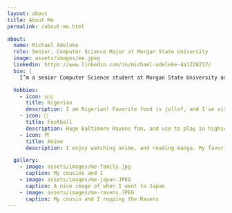 ```yaml
---
layout: about
title: About Me
permalink: /about-me.html

about:
  name: Michael Adeleke
  role: Senior, Computer Science Major at Morgan State University
  image: assets/images/me.jpeg
  linkedin: https://www.linkedin.com/in/michael-adeleke-4a1228217/
  bio: |
    I’m a senior Computer Science student at Morgan State University and a researcher in the Human-AI eXperience (HAX) Lab. My interests include artificial intelligence, virtual reality, and computer science education. I’ve led outreach efforts through CodeBears, a summer STEM initiative for underrepresented youth, and have presented my work at national conferences. I’m currently preparing to pursue graduate studies in Computer Science.

  hobbies:
    - icon: 🇳🇬
      title: Nigerian
      description: I am Nigerian! Favorite food is jollof, and I've visited twice in my life. 
    - icon: 🏈
      title: Football
      description: Huge Baltimore Ravens fan, and use to play in highschool as a defensive end. 
    - icon: ⛩️
      title: Anime
      description: I enjoy watching anime, and reading manga. My favorites are Attack on Titan, and HunterxHunter.

  gallery:
    - image: assets/images/me-family.jpg
      caption: My cousins and I
    - image: assets/images/me-japan.JPEG
      caption: A nice image of when I went to Japan
    - image: assets/images/me-ravens.JPEG
      caption: My cousin and I repping the Ravens
---
```

